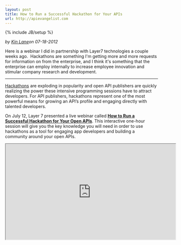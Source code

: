 ```yaml
---
layout: post
title: How to Run a Successful Hackathon for Your APIs
url: http://apievangelist.com
---
```

{% include JB/setup %}<div><i><span class="small">by</span> <a href="https://plus.google.com/106460238807821851374" rel="author">Kin Lane</a><span class="small">on</span> <span class="post-date">07-18-2012</span></i><p>Here is a webinar I did in partnership with Layer7 technologies a couple weeks ago. &nbsp;Hackathons are something I'm getting more and more requests for information on from the enterprise, and I think it's something that the enterprise can employ internally to increase employee innovation and stimular company research and development.</p>
<p>
<hr />
</p>
<p><a href="http://en.wikipedia.org/wiki/Hackathon" target="_blank">Hackathons</a>&nbsp;are exploding in popularity and open API publishers are quickly realizing the power these intensive programming sessions have to attract developers. For API publishers, hackathons represent one of the most powerful means for growing an API&rsquo;s profile and engaging directly with talented developers.</p>
<p>On July 12, Layer 7 presented a live webinar called&nbsp;<a href="http://www.layer7tech.com/trial/webinar_register.php?leadid=L7KinL" target="_blank"><strong>How to Run a Successful Hackathon for Your Open APIs</strong></a>. This interactive one-hour session will give you the key knowledge you will need in order to use hackathons as a tool for engaging app developers and building a community around your open APIs.</p>
<p><iframe src="http://www.youtube.com/embed/L_9GTIGdl0c" width="560" height="315"></iframe></p>